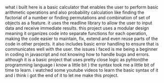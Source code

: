 what i built here is a basic calculator that enables the user to perform basic arithmetic operations and also probability calculation like finding the factorial of a number or finding permutations and combination of
set of objects as a feature. it uses the readline library to allow the user to input data and receive immediate results. this project uses a modular design meaning it organizes code into separate functions for each 
operation, making the code easier to maintain, fix, extend and even reuse parts of the code in other projects. it also includes basic error handling to ensure that is communicates well with the user. the issues i 
faced is me being a beginner in coding in javascript and not knowing how to handle bugs and errors. although it is a basic project that uses pretty close logic as pyhton(the programming language i know a little bit
) the syntax took me a little bit of time to learn. i watched some youtube videos to learn the basic syntax of it and i think i got the end of it to let me make this project.
